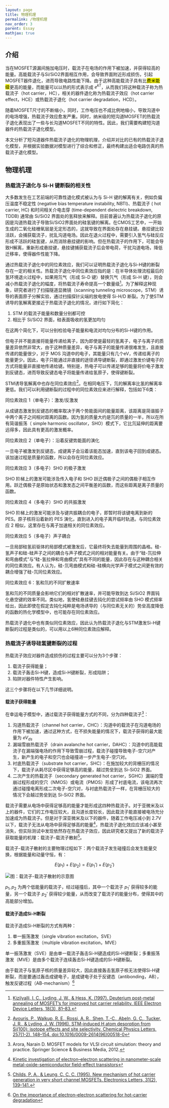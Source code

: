 ```yaml
---
layout: page
title: 物理机理
permalink: /物理机理
nav_order: 3
parent: Essay
mathjax: true
---
```


## 介绍

当在MOSFET源漏间施加电压时，载流子在电场的作用下被加速，并获得较高的能量。高能载流子与Si/SiO2界面相互作用，会导致界面附近形成损伤，引起MOSFET器件退化，进而导致电路性能下降。由于这种高能载流子具有比<mark>费米能级</mark>更高的能量，而能量可以以热的形式表示成 $e^{kT}$，从而我们将这种载流子称为热载流子（hot carrier，HC），相关的器件退化称为热载流子效应（hot carrier effect，HCE）或热载流子退化（hot carrier degradation，HCD）。

随着MOSFET尺寸的不断缩小，同时，工作电压也不成比例地缩小，导致沟道中的电场增强，热载流子效应愈发严重。同时，纳米级的短沟道MOSFET的热载流子退化表现出了一些与长沟道MOSFET不同的特性。因此，我们需要构建短沟道器件的热载流子退化模型。

本文分析了短沟道器件热载流子退化的物理机理，介绍并对比的已有的热载流子退化模型，并根据实验数据对模型进行了综合和修正，最终构建出适合电路仿真的热载流子退化模型。

## 物理机理

### 热载流子退化与 Si-H 键断裂的相关性

大多数发生在工艺前端的可靠性退化模式被认为与 Si-H 键的解离有关，例如负偏压温度不稳定性 (negative bias temperature instability, NBTI)、热载流子 ( hot carrier, HC) 和时间相关介电击穿 (time-dependent dielectric breakdown, TDDB) 通常由 Si/SiO2 界面处的氢释放来解释。目前普遍认为热载流子退化的原因是沟道热载流子导致Si/SiO2界面处的硅氢键的解离。在CMOS工艺中，一开始生成的二氧化硅栅氧层是无定形态的，这就导致在界面处存在悬挂键。悬挂键比较活跃，会捕获载流子，扰乱沟道电场。因此在退火过程中，需要引入氢气与硅反应形成不活跃的硅氢键，从而消除悬挂键的影响。但在热载流子的作用下，可能会导致H解离，重新形成悬挂键，悬挂键捕获载流子后会带电荷，干扰沟道电场，降低迁移率，使得器件性能下降。

通过热载流子退化中的同位素效应，我们可以证明热载流子退化与Si-H键的断裂存在一定的相关性。热载流子退化中同位素效应指的是：在半导体处理流程最后的氢环境退火过程中，如果用氘气（形成 Si-D 键）替换氕气（形成 Si-H 键），则会减小热载流子退化的幅度，将热载流子寿命提高一个数量级[^isotope-hot-carrier]。为了解释这种现象，研究者进行了扫描隧道显微镜（scanning tunneling microscope，STM）诱导的表面原子分解实验，通过扫描探针尖端的放电使得 Si-H/D 断裂。为了使STM诱导的氢解离更接近于热载流子退化的情况，进行如下简化：

[^isotope-hot-carrier]: [Kizilyalli, I. C., Lyding, J. W., & Hess, K. (1997). Deuterium post-metal annealing of MOSFET’s for improved hot carrier reliability. IEEE Electron Device Letters, 18(3), 81–83.](https://sci-hub.se/10.1109/55.556087)

1. STM 的载流子能量和数量分别都可控
2. 相比于 Si/SiO2 界面，硅表面吸收的氢更加均匀

在这两个简化下，可以分别检验电子能量和电流对均匀分布的Si-H键的作用。

但电子并不能直接将能量传递给离子，因为即使是最轻的氢离子，电子与离子的质量差异依然非常大，由于这种质量差异，电子与离子的能量传递很难发生，且直接传递的能量很少，对于 MOS 沟道中的电子，其能量只有几个eV，传递给离子的能量更少。因此，电子只能通过非直接的途径诱导键断裂，即通过激发价键电子的方式将能量非直接地传递给键。特别是，热电子可以传递足够的能量将价电子激发到反键态，进而导致反键态电子将能量传递给氢原子，使得键断裂。

STM诱导氢解离中也存在同位素效应[^stm-induced-desorption]。在相同电压下，氘的解离率比氢的解离率更低。我们可以利用键断裂的过程中的同位素效应来进行解释，包括如下6类：

[^stm-induced-desorption]: [Avouris, P., Walkup, R. E., Rossi, A. R., Shen, T.-C., Abeln, G. C., Tucker, J. R., & Lyding, J. W. (1996). STM-induced H atom desorption from Si(100): isotope effects and site selectivity. Chemical Physics Letters, 257(1-2), 148–154. doi:10.1016/0009-2614(96)00518-0](https://sci-hub.se/10.1016/0009-2614(96)00518-0) 

同位素效应 1（单电子）：激发/反激发

从成键态激发到反键态的概率取决于两个势能面间的能量距离，该距离是简谐振子中两个离子之间相对距离的函数。因为氢的质量大约是氘的质量的一半，所以在所有简谐振荡（ simple harmonic oscillator，SHO）模式下，它比氘延伸的距离要远得多，因此具有更高的激发概率。

同位素效应 2（单电子）：沿着反键势能面的演化

一旦电子被激发到反键态，成键离子会沿着该能态加速，直到该电子回到成键态。该加速过程是质量的函数，所以会存在同位素效应。

同位素效应 3（多电子）SHO 的极子激发

SHO 阶梯上的激发可能涉及传入电子和 SHO 跃迁偶极子之间的偶极子相互作用。跃迁偶极子是原始状态和激发态之间平衡差的函数，而这些距离是离子质量的函数。

同位素效应 4（多电子）SHO 的共振激发

SHO 阶梯上的激发可能涉及与键共振耦合的电子，即暂时将该键电离到新的 PES。原子核将沿着新的 PES 演化，直到进入的电子离开临时轨道。与同位素效应 2 相似，这里存在与离子加速相关的同位素效应。

同位素效应 5（多电子）声子耦合

一旦局部硅氢前驱体的局部模式被激发后，它最终将失去能量到周围的晶格。硅-氢声子和硅-硅声子之间的耦合与声子模式之间的相对能量有关。由于“硅-氘拉伸和弯曲模式”与“硅-氢拉伸和弯曲模式”具有不同的能量，因此存在与这种耦合相关的同位素效应。有人认为，硅-氘弯曲模式和硅-硅横向光学声子模式之间更有效的耦合增强了硅-氘同位素效应。

同位素效应 6：氢和氘的不同扩散速率

氢和氘的不同质量会影响它们的相对扩散速率，并可能导致到达 Si/SiO2 界面钝化悬空键的效率不同。类似地，氢使硅悬挂键去钝化的尝试频率由 SHO 模式频率给出，因此即使在假定去钝化纯粹是电场诱导的（与同位素无关的）势垒高度降低的函数的热化学模型中，也可能存在同位素效应。

热载流子退化中也有类似同位素效应，因此认为热载流子退化与STM激发Si-H键断裂的过程是类似的，可以用以上6种同位素效应解释。


### 热载流子诱导硅氢键断裂的过程

热载流子效应对器件造成损伤的过程主要可以分为3个步骤：

1. 载流子获得能量；
2. 载流子轰击Si-H键，造成Si-H键断裂，形成陷阱；
3. 陷阱对器件特性产生影响。

这三个步骤将在以下几节详细说明。

#### 载流子获得能量

在幸运电子模型中，通过载流子获得能量方式的不同，分为四种载流子[^MOSFET-model]：

[^MOSFET-model]: Arora, Narain D. MOSFET models for VLSI circuit simulation: theory and practice. Springer Science & Business Media, 2012.

1. 沟道热载流子（channel hot carrier，CHC）：沟道中的载流子在沟道电场的作用下被加速，通过这种方式，在不损失能量的情况下，载流子获得的最大能量为 $eV_{ds}$
2. 漏端雪崩热载流子（drain avalanche hot carrier，DAHC）：沟道中的高能载流子在漏端强电场的作用下导致雪崩过程，载流子碰撞导致电子-空穴对产生，新产生的电子和空穴也会碰撞进一步产生电子-空穴对。
3. 衬底热载流子（substrate hot carrier，SHC）：在施加较大的背栅压的情况下，载流子从耗尽区中获得足够高的能量，越过势垒到达 Si-SiO2 界面。
4. 二次产生的热载流子（secondary generated hot carrier，SGHC）漏端的雪崩过程形成的空穴（NMOS）或电流（PMOS）形成了衬底电流，该电流再次通过碰撞电离形成二次电子-空穴对，与衬底热载流子一样，在背栅压较大的情况下会越过势垒到达 Si-SiO2 界面。

载流子需要从电场中获得足够高的能量才能形成这四种热载流子。对于亚微米及以上的器件，它们的工作电压较大，且沟道长度较长，因此载流子能直接被电场充分加速成为热载流子。但是对于深亚微米及以下的器件，随着工作电压减小到 2.7V 以下，载流子无法从电场中获得足够高的能量[^EE-scattering-2]，热载流子退化效应应该减小甚至消失，但实际测试中发现依然存在热载流子效应，因此研究者又提出了新的载流子获取能量的机理：载流子-载流子散射[^EE-scattering-1]。

[^EE-scattering-1]: [Childs, P. A., & Leung, C. C. C. (1995). New mechanism of hot carrier generation in very short channel MOSFETs. Electronics Letters, 31(2), 139–141.](https://sci-hub.se/10.1049/el:19950091)

[^EE-scattering-2]: [Kinetic investigation of electron–electron scattering in nanometer-scale metal-oxide-semiconductor field-effect transistors](https://cfwebprod.sandia.gov/cfdocs/CompResearch/docs/sst8_3_035014.pdf)

载流子-载流子散射的主要物理过程如下：两个载流子发生碰撞后会发生能量交换，根据能量和动量守恒，有：

$$
E(p_1)+E(p_2)=E(p_1')+E(p_2')
$$

![图：载流子-载流子散射的示意图](https://images.books24x7.com/bookimages/id_18238/fig112_01.jpg)

$p_1,p_2$ 为两个低能量的载流子，经过碰撞后，其中一个载流子 $p_1'$ 获得较多的能量，另一个载流子 $p_2'$ 获得较少能量，从而改变了载流子的能量分布，使得其中的高能部分增加。


#### 载流子造成Si-H断裂

载流子造成Si-H断裂的方式有两种：

1. 单一振荡激发（single vibration excitation，SVE）
2. 多重振荡激发（multiple vibration excitation，MVE）

单一振荡激发（SVE）是由单一载流子轰击Si-H键造成的Si-H键断裂；多重振荡激发（MVE）是由多个载流子连续轰击Si-H键造成的Si-H键断裂。

由于载流子与氢原子核的质量差异较大，因此直接轰击氢原子核无法使得Si-H键断裂，而是要通过轰击成键电子，是成键电子处于反键态（antibonding，AB），触发反键过程（AB-mechanism）[^e-e-scatter]

[^e-e-scatter]: [On the importance of electron–electron scattering for hot-carrier degradation](https://iopscience.iop.org/article/10.7567/JJAP.54.04DC18/meta)